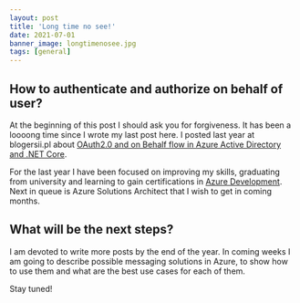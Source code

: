 ```yaml
---
layout: post
title: 'Long time no see!'
date: 2021-07-01
banner_image: longtimenosee.jpg
tags: [general]
---
```


## How to authenticate and authorize on behalf of user?

At the beginning of this post I should ask you for forgiveness. It has been a loooong time since I wrote my last post here. I posted last year at blogersii.pl about [OAuth2.0 and on Behalf flow in Azure Active Directory and .NET Core](https://sii.pl/blog/oauth-2-0-on-behalf-flow-in-azure-active-directory-and-net-core/). 

<!--more-->

For the last year I have been focused on improving my skills, graduating from university and learning to gain certifications in [Azure Development](https://www.credly.com/badges/f39039dc-8f35-486e-8d59-5d67dee91f3e/). Next in queue is Azure Solutions Architect that I wish to get in coming months. 

## What will be the next steps?

I am devoted to write more posts by the end of the year. In coming weeks I am going to describe possible messaging solutions in Azure, to show how to use them and what are the best use cases for each of them.

Stay tuned!
